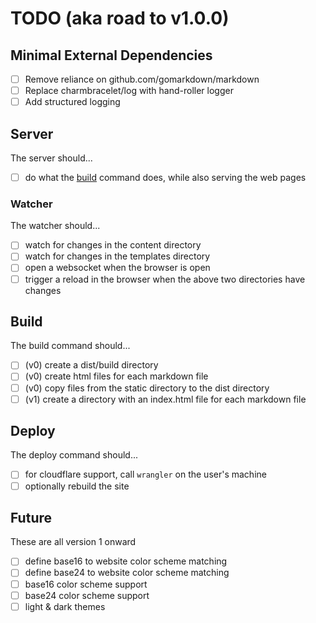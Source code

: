 # TODO (aka road to v1.0.0)

## Minimal External Dependencies

- [ ] Remove reliance on github.com/gomarkdown/markdown
- [ ] Replace charmbracelet/log with hand-roller logger
- [ ] Add structured logging

## Server

The server should...

- [ ] do what the [build](#build) command does, while also serving
      the web pages

### Watcher

The watcher should...

- [ ] watch for changes in the content directory
- [ ] watch for changes in the templates directory
- [ ] open a websocket when the browser is open
- [ ] trigger a reload in the browser when the above two directories
      have changes

## Build

The build command should...

- [ ] (v0) create a dist/build directory
- [ ] (v0) create html files for each markdown file
- [ ] (v0) copy files from the static directory to the dist directory
- [ ] (v1) create a directory with an index.html file for each markdown file

## Deploy

The deploy command should...

- [ ] for cloudflare support, call `wrangler` on the user's machine
- [ ] optionally rebuild the site

## Future

These are all version 1 onward

- [ ] define base16 to website color scheme matching
- [ ] define base24 to website color scheme matching
- [ ] base16 color scheme support
- [ ] base24 color scheme support
- [ ] light & dark themes
